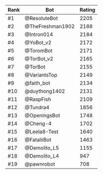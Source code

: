 Rank|Bot|Rating
---|---|---
#1|@ResoluteBot|2205
#2|@TheFreshman1902|2188
#3|@Intron014|2184
#4|@YoBot_v2|2172
#5|@ToromBot|2171
#6|@TorBot_v2|2165
#7|@TorBot|2155
#8|@VariantsTop|2149
#9|@faith_bot|2134
#10|@duythong1402|2131
#11|@RaspFish|2109
#12|@Tundra4|1856
#13|@OpeningsBot|1748
#14|@Cheng-4|1702
#15|@Leela8-Test|1640
#16|@FataliiBot|1463
#17|@Demolito_L5|1155
#18|@Demolito_L4|947
#19|@pawnrobot|708
